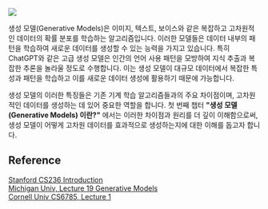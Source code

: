![](https://wikidocs.net/images/page/228770/genai.png)

생성 모델(Generative Models)은 이미지, 텍스트, 보이스와 같은 복잡하고 고차원적인 데이터의 확률 분포를 학습하는 알고리즘입니다. 이러한 모델들은 데이터 내부의 패턴을 학습하여 새로운 데이터를 생성할 수 있는 능력을 가지고 있습니다. 특히 ChatGPT와 같은 고급 생성 모델은 인간의 언어 사용 패턴을 모방하여 지식 추출과 복잡한 추론을 놀라울 정도로 수행합니다. 이는 생성 모델이 대규모 데이터에서 복잡한 특성과 패턴을 학습하고 이를 새로운 데이터 생성에 활용하기 때문에 가능합니다.

생성 모델의 이러한 특징들은 기존 기계 학습 알고리즘들과의 주요 차이점이며, 고차원적인 데이터를 생성하는 데 있어 중요한 역할을 합니다. 첫 번째 챕터 **"생성 모델 (Generative Models) 이란?"** 에서는 이러한 차이점과 원리를 더 깊이 이해함으로써, 생성 모델이 어떻게 고차원 데이터를 효과적으로 생성하는지에 대한 이해를 돕고자 합니다.

## Reference
[Stanford CS236 Introduction](https://deepgenerativemodels.github.io/notes/introduction/)<br>
[Michigan Univ, Lecture 19 Generative Models](https://web.eecs.umich.edu/~justincj/slides/eecs498/FA2020/598_FA2020_lecture19.pdf)<br>
[Cornell Univ CS6785, Lecture 1](https://canvas.cornell.edu/courses/50665/files/folder/2023-slides)